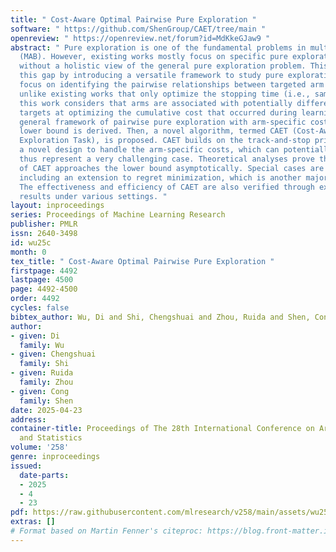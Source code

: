 ```yaml
---
title: " Cost-Aware Optimal Pairwise Pure Exploration "
software: " https://github.com/ShenGroup/CAET/tree/main "
openreview: " https://openreview.net/forum?id=MdKkeGJaw9 "
abstract: " Pure exploration is one of the fundamental problems in multi-armed bandits
  (MAB). However, existing works mostly focus on specific pure exploration tasks,
  without a holistic view of the general pure exploration problem. This work fills
  this gap by introducing a versatile framework to study pure exploration, with a
  focus on identifying the pairwise relationships between targeted arm pairs. Moreover,
  unlike existing works that only optimize the stopping time (i.e., sample complexity),
  this work considers that arms are associated with potentially different costs and
  targets at optimizing the cumulative cost that occurred during learning. Under the
  general framework of pairwise pure exploration with arm-specific costs, a performance
  lower bound is derived. Then, a novel algorithm, termed CAET (Cost-Aware Pairwise
  Exploration Task), is proposed. CAET builds on the track-and-stop principle with
  a novel design to handle the arm-specific costs, which can potentially be zero and
  thus represent a very challenging case. Theoretical analyses prove that the performance
  of CAET approaches the lower bound asymptotically. Special cases are further discussed,
  including an extension to regret minimization, which is another major focus of MAB.
  The effectiveness and efficiency of CAET are also verified through experimental
  results under various settings. "
layout: inproceedings
series: Proceedings of Machine Learning Research
publisher: PMLR
issn: 2640-3498
id: wu25c
month: 0
tex_title: " Cost-Aware Optimal Pairwise Pure Exploration "
firstpage: 4492
lastpage: 4500
page: 4492-4500
order: 4492
cycles: false
bibtex_author: Wu, Di and Shi, Chengshuai and Zhou, Ruida and Shen, Cong
author:
- given: Di
  family: Wu
- given: Chengshuai
  family: Shi
- given: Ruida
  family: Zhou
- given: Cong
  family: Shen
date: 2025-04-23
address:
container-title: Proceedings of The 28th International Conference on Artificial Intelligence
  and Statistics
volume: '258'
genre: inproceedings
issued:
  date-parts:
  - 2025
  - 4
  - 23
pdf: https://raw.githubusercontent.com/mlresearch/v258/main/assets/wu25c/wu25c.pdf
extras: []
# Format based on Martin Fenner's citeproc: https://blog.front-matter.io/posts/citeproc-yaml-for-bibliographies/
---
```

